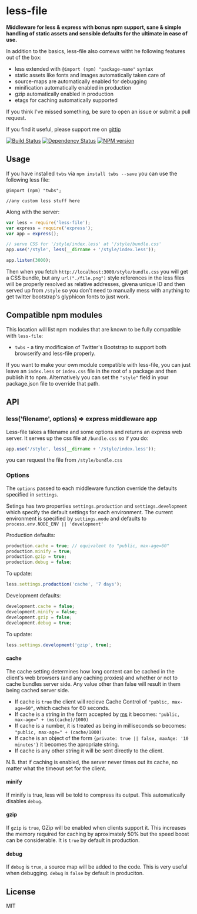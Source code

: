# less-file

**Middleware for less & express with bonus npm support, sane & simple handling of static assets and sensible defaults for the ultimate in ease of use.**

In addition to the basics, less-file also comews witht he following features out of the box:

 - less extended with `@import (npm) "package-name"` syntax
 - static assets like fonts and images automatically taken care of
 - source-maps are automatically enabled for debugging
 - minification automatically enabled in production
 - gzip automatically enabled in production
 - etags for caching automatically supported

If you think I've missed something, be sure to open an issue or submit a pull request.

If you find it useful, please support me on [gittip](https://www.gittip.com/ForbesLindesay/)

[![Build Status](https://travis-ci.org/ForbesLindesay/less-file.png?branch=master)](https://travis-ci.org/ForbesLindesay/less-file)
[![Dependency Status](https://gemnasium.com/ForbesLindesay/less-file.png)](https://gemnasium.com/ForbesLindesay/less-file)
[![NPM version](https://badge.fury.io/js/less-file.png)](http://badge.fury.io/js/less-file)

## Usage

If you have installed `twbs` via `npm install twbs --save` you can use the following less file:

```less
@import (npm) "twbs";

//any custom less stuff here
```

Along with the server:

```js
var less = require('less-file');
var express = require('express');
var app = express();

// serve CSS for '/style/index.less' at '/style/bundle.css'
app.use('/style', less(__dirname + '/style/index.less'));

app.listen(3000);
```

Then when you fetch `http://localhost:3000/style/bundle.css` you will get a CSS bundle, but any `url("./file.png")` style references in the less files will be properly resolved as relative addresses, givena  unique ID and then served up from `/style` so you don't need to manually mess with anything to get twitter bootstrap's glyphicon fonts to just work.

## Compatible npm modules

This location will list npm modules that are known to be fully compatible with `less-file`:

 - `twbs` - a tiny modificaion of Twitter's Bootstrap to support both browserify and less-file properly.

If you want to make your own module compatible with less-file, you can just leave an `index.less` or `index.css` file in the root of a package and then publish it to npm.  Alternatively you can set the `"style"` field in your package.json file to override that path.

## API

### less('filename', options) => express middleware app

Less-file takes a filename and some options and returns an express web server.  It serves up the css file at `/bundle.css` so if you do:

```js
app.use('/style', less(__dirname + '/style/index.less'));
```

you can request the file from `/style/bundle.css`

### Options

The `options` passed to each middleware function override the defaults specified in `settings`.

Setings has two properties `settings.production` and `settings.development` which specify the default settings for each environment.  The current environment is specified by `settings.mode` and defaults to `process.env.NODE_ENV || 'development'`

Production defaults:

```javascript
production.cache = true; // equivalent to "public, max-age=60"
production.minify = true;
production.gzip = true;
production.debug = false;
```

To update:

```javascript
less.settings.production('cache', '7 days');
```

Development defaults:

```javascript
development.cache = false;
development.minify = false;
development.gzip = false;
development.debug = true;
```

To update:

```javascript
less.settings.development('gzip', true);
```

#### cache

The cache setting determines how long content can be cached in the client's web browsers (and any caching proxies) and whether or not to cache bundles server side. Any value other than false will result in them being cached server side.

 - If cache is `true` the client will recieve Cache Control of `"public, max-age=60"`, which caches for 60 seconds.
 - If cache is a string in the form accepted by [ms](https://npmjs.org/package/ms) it becomes: `"public, max-age=" + (ms(cache)/1000)`
 - If cache is a number, it is treated as being in milliseconds so becomes: `"public, max-age=" + (cache/1000)`
 - If cache is an object of the form `{private: true || false, maxAge: '10 minutes'}` it becomes the apropriate string.
 - If cache is any other string it will be sent directly to the client.

N.B. that if caching is enabled, the server never times out its cache, no matter what the timeout set for the client.

#### minify

If minify is true, less will be told to compress its output.  This automatically disables `debug`.

#### gzip

If `gzip` is `true`, GZip will be enabled when clients support it.  This increases the memory required for caching by aproximately 50% but the speed boost can be considerable.  It is `true` by default in production.

#### debug

If `debug` is `true`, a source map will be added to the code.  This is very useful when debugging.  `debug` is `false` by default in produciton.

## License

  MIT